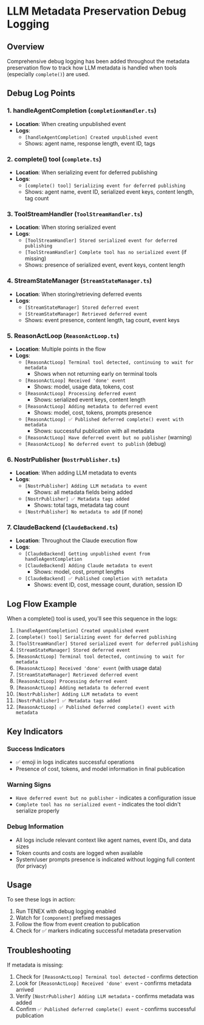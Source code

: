 # LLM Metadata Preservation Debug Logging

## Overview
Comprehensive debug logging has been added throughout the metadata preservation flow to track how LLM metadata is handled when tools (especially `complete()`) are used.

## Debug Log Points

### 1. **handleAgentCompletion** (`completionHandler.ts`)
- **Location**: When creating unpublished event
- **Logs**: 
  - `[handleAgentCompletion] Created unpublished event`
  - Shows: agent name, response length, event ID, tags

### 2. **complete() tool** (`complete.ts`)
- **Location**: When serializing event for deferred publishing
- **Logs**:
  - `[complete() tool] Serializing event for deferred publishing`
  - Shows: agent name, event ID, serialized event keys, content length, tag count

### 3. **ToolStreamHandler** (`ToolStreamHandler.ts`)
- **Location**: When storing serialized event
- **Logs**:
  - `[ToolStreamHandler] Stored serialized event for deferred publishing`
  - `[ToolStreamHandler] Complete tool has no serialized event` (if missing)
  - Shows: presence of serialized event, event keys, content length

### 4. **StreamStateManager** (`StreamStateManager.ts`)
- **Location**: When storing/retrieving deferred events
- **Logs**:
  - `[StreamStateManager] Stored deferred event`
  - `[StreamStateManager] Retrieved deferred event`
  - Shows: event presence, content length, tag count, event keys

### 5. **ReasonActLoop** (`ReasonActLoop.ts`)
- **Location**: Multiple points in the flow
- **Logs**:
  - `[ReasonActLoop] Terminal tool detected, continuing to wait for metadata`
    - Shows when not returning early on terminal tools
  - `[ReasonActLoop] Received 'done' event`
    - Shows: model, usage data, tokens, cost
  - `[ReasonActLoop] Processing deferred event`
    - Shows: serialized event keys, content length
  - `[ReasonActLoop] Adding metadata to deferred event`
    - Shows: model, cost, tokens, prompts presence
  - `[ReasonActLoop] ✅ Published deferred complete() event with metadata`
    - Shows: successful publication with all metadata
  - `[ReasonActLoop] Have deferred event but no publisher` (warning)
  - `[ReasonActLoop] No deferred event to publish` (debug)

### 6. **NostrPublisher** (`NostrPublisher.ts`)
- **Location**: When adding LLM metadata to events
- **Logs**:
  - `[NostrPublisher] Adding LLM metadata to event`
    - Shows: all metadata fields being added
  - `[NostrPublisher] ✅ Metadata tags added`
    - Shows: total tags, metadata tag count
  - `[NostrPublisher] No metadata to add` (if none)

### 7. **ClaudeBackend** (`ClaudeBackend.ts`)
- **Location**: Throughout the Claude execution flow
- **Logs**:
  - `[ClaudeBackend] Getting unpublished event from handleAgentCompletion`
  - `[ClaudeBackend] Adding Claude metadata to event`
    - Shows: model, cost, prompt lengths
  - `[ClaudeBackend] ✅ Published completion with metadata`
    - Shows: event ID, cost, message count, duration, session ID

## Log Flow Example

When a complete() tool is used, you'll see this sequence in the logs:

1. `[handleAgentCompletion] Created unpublished event`
2. `[complete() tool] Serializing event for deferred publishing`
3. `[ToolStreamHandler] Stored serialized event for deferred publishing`
4. `[StreamStateManager] Stored deferred event`
5. `[ReasonActLoop] Terminal tool detected, continuing to wait for metadata`
6. `[ReasonActLoop] Received 'done' event` (with usage data)
7. `[StreamStateManager] Retrieved deferred event`
8. `[ReasonActLoop] Processing deferred event`
9. `[ReasonActLoop] Adding metadata to deferred event`
10. `[NostrPublisher] Adding LLM metadata to event`
11. `[NostrPublisher] ✅ Metadata tags added`
12. `[ReasonActLoop] ✅ Published deferred complete() event with metadata`

## Key Indicators

### Success Indicators
- ✅ emoji in logs indicates successful operations
- Presence of cost, tokens, and model information in final publication

### Warning Signs
- `Have deferred event but no publisher` - indicates a configuration issue
- `Complete tool has no serialized event` - indicates the tool didn't serialize properly

### Debug Information
- All logs include relevant context like agent names, event IDs, and data sizes
- Token counts and costs are logged when available
- System/user prompts presence is indicated without logging full content (for privacy)

## Usage

To see these logs in action:
1. Run TENEX with debug logging enabled
2. Watch for `[component]` prefixed messages
3. Follow the flow from event creation to publication
4. Check for ✅ markers indicating successful metadata preservation

## Troubleshooting

If metadata is missing:
1. Check for `[ReasonActLoop] Terminal tool detected` - confirms detection
2. Look for `[ReasonActLoop] Received 'done' event` - confirms metadata arrived
3. Verify `[NostrPublisher] Adding LLM metadata` - confirms metadata was added
4. Confirm `✅ Published deferred complete() event` - confirms successful publication